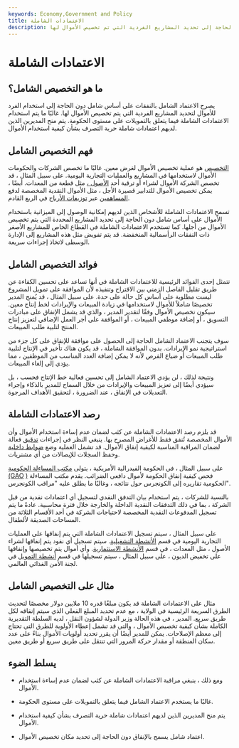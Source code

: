 ```yaml
---
keywords: Economy,Government and Policy
title: الاعتمادات الشاملة
description: يصرح الاعتماد الشامل بالنفقات على أساس شامل دون الحاجة إلى تحديد المشاريع الفردية التي تم تخصيص الأموال لها.
---
```


# الاعتمادات الشاملة
## ما هو التخصيص الشامل؟

يصرح الاعتماد الشامل بالنفقات على أساس شامل دون الحاجة إلى استخدام الفرد للأموال لتحديد المشاريع الفردية التي يتم تخصيص الأموال لها. غالبًا ما يتم استخدام الاعتمادات الشاملة فيما يتعلق بالتمويلات على مستوى الحكومة. يتم منح المديرين الذين لديهم اعتمادات شاملة حرية التصرف بشأن كيفية استخدام الأموال.

## فهم التخصيص الشامل

[التخصيص](/appropriation) هو عملية تخصيص الأموال لغرض معين. غالبًا ما تخصص الشركات والحكومات الأموال لاستخدامها في المشاريع والعمليات التجارية اليومية. على سبيل المثال ، قد تخصص الشركة الأموال لشراء أو ترقية أحد [الأصول ،](/fixedasset) مثل قطعة من المعدات. أيضًا ، يمكن تخصيص الأموال للتدابير قصيرة الأجل ، مثل الأموال النقدية المخصصة لدفع [المساهمين](/shareholder) عبر [توزيعات الأرباح](/dividend) في الربع القادم.

تسمح الاعتمادات الشاملة للأشخاص الذين لديهم إمكانية الوصول إلى الميزانية باستخدام الأموال على أساس شامل دون الحاجة إلى تحديد المشاريع المحددة التي يتم تخصيص الأموال من أجلها. كما تستخدم الاعتمادات الشاملة في القطاع الخاص للمشاريع الأصغر ذات النفقات الرأسمالية المنخفضة. قد يتم تفويض مثل هذه المشاريع إلى الإدارة الوسطى لاتخاذ إجراءات سريعة.

## فوائد التخصيص الشامل

تتمثل إحدى الفوائد الرئيسية للاعتمادات الشاملة في أنها تساعد على تحسين الكفاءة عن طريق تقليل الفاصل الزمني بين الاقتراح وتنفيذه لأن الموافقة على تمويل المشروع ليست مطلوبة على أساس كل حالة على حدة. على سبيل المثال ، قد يُمنح المدير تخصيصًا شاملاً للأموال لاستخدامها في زيادة المبيعات والإيرادات لخط إنتاج معين. سيكون تخصيص الأموال وفقًا لتقدير المدير ، والذي قد يشمل الإنفاق على مبادرات التسويق ، أو إضافة موظفي المبيعات ، أو الموافقة على أجر العمل الإضافي لتعزيز إنتاج المنتج لتلبية طلب المبيعات.

سوف يتجنب الاعتماد الشامل الحاجة إلى الحصول على موافقة للإنفاق على كل جزء من استراتيجية نمو الإيرادات. بدون الموافقة الشاملة ، قد يكون هناك تأخير في الإنتاج لتلبية طلب المبيعات أو ضياع الفرص لأنه لا يمكن إضافة العدد المناسب من الموظفين ، مما يؤدي إلى إلغاء المبيعات.

ونتيجة لذلك ، لن يؤدي الاعتماد الشامل إلى تحسين فعالية خط الإنتاج فحسب ، بل سيؤدي أيضًا إلى تعزيز المبيعات والإيرادات من خلال السماح للمدير بالذكاء وإجراء التعديلات في الإنفاق ، عند الضرورة ، لتحقيق الأهداف المرجوة.

## رصد الاعتمادات الشاملة

قد يلزم رصد الاعتمادات الشاملة عن كثب لضمان عدم إساءة استخدام الأموال وأن الأموال المخصصة تُنفق فقط للأغراض المصرح بها. ينبغي النظر في إجراءات [تدقيق](/audit) فعالة لضمان المراقبة المناسبة لكيفية إنفاق الأموال. قد تشمل العملية وضع [ضوابط داخلية](/internalcontrols) وحفظ السجلات للإيصالات من أي مشتريات.

على سبيل المثال ، في الحكومة الفيدرالية الأمريكية ، يتولى [مكتب المساءلة الحكومية (GAO](/government-accountability-office-gao) [)](/government-accountability-office-gao) فحص كيفية إنفاق الحكومة لأموال دافعي الضرائب. يقدم مكتب المساءلة الحكومية تقاريره إلى الكونجرس حول نتائجه ، وغالبًا ما يطلق عليه "مراقب الكونجرس".

بالنسبة للشركات ، يتم استخدام بيان التدفق النقدي لتسجيل أي اعتمادات نقدية من قبل الشركة ، بما في ذلك التدفقات النقدية الداخلة والخارجة خلال فترة محاسبية. عادةً ما يتم تسجيل المدفوعات النقدية المخصصة لاحتياجات الشركة في أحد الأقسام الثلاثة من المساحات الصديقة لألطفال.

على سبيل المثال ، سيتم تسجيل الاعتمادات الشاملة التي يتم إنفاقها على العمليات التجارية اليومية في قسم [الأنشطة التشغيلية](/operating-activities). سيتم تسجيل أي نقود يتم إنفاقها لشراء الأصول ، مثل المعدات ، في قسم [الأنشطة الاستثمارية](/cashflowfinvestingactivities). وأي أموال يتم تخصيصها وإنفاقها على تخفيض الديون ، على سبيل المثال ، سيتم تسجيلها في قسم [أنشطة التمويل](/cashflowfromfinancing) في لجنة الأمن الغذائي العالمي.

## مثال على التخصيص الشامل

مثال على الاعتمادات الشاملة قد يكون مبلغًا قدره 10 ملايين دولار مخصصًا لتحديث الطرق السريعة الرئيسية في الولاية ، مع عدم تحديد المبلغ الفعلي الذي سيتم إنفاقه لكل طريق سريع. المدير ، في هذه الحالة وزير الدولة لشؤون النقل ، لديه السلطة التقديرية الكاملة بشأن كيفية تخصيص الأموال ، والتي قد تشمل إعطاء الأولوية للطرق التي تحتاج إلى معظم الإصلاحات. يمكن للمدير أيضًا أن يقرر تحديد أولويات الأموال بناءً على عدد سكان المنطقة أو مقدار حركة المرور التي تنتقل على طريق سريع أو طريق معين.

## يسلط الضوء

- ومع ذلك ، ينبغي مراقبة الاعتمادات الشاملة عن كثب لضمان عدم إساءة استخدام الأموال.

- غالبًا ما يستخدم الاعتماد الشامل فيما يتعلق بالتمويلات على مستوى الحكومة.

- يتم منح المديرين الذين لديهم اعتمادات شاملة حرية التصرف بشأن كيفية استخدام الأموال.

- اعتماد شامل يسمح بالإنفاق دون الحاجة إلى تحديد مكان تخصيص الأموال.

